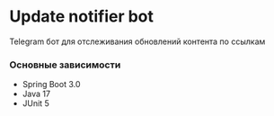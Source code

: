 # Update notifier bot

Telegram бот для отслеживания обновлений контента по ссылкам

### Основные зависимости
* Spring Boot 3.0
* Java 17
* JUnit 5